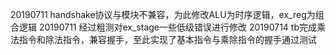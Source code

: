 20190711 handshake协议与模块不兼容，为此修改ALU为时序逻辑，ex_reg为组合逻辑
20190711 经过粗测对ex_stage一些低级错误进行修改
20190714 tb完成乘法指令和除法指令，兼容握手，至此实现了基本指令与乘除指令的握手通过测试
